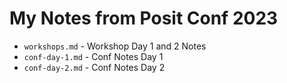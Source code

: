 # My Notes from Posit Conf 2023

- `workshops.md` - Workshop Day 1 and 2 Notes
- `conf-day-1.md` - Conf Notes Day 1
- `conf-day-2.md` - Conf Notes Day 2
